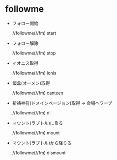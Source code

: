 # followme
* フォロー開始

    //followme(//fm) start
* フォロー解除

    //followme(//fm) stop
* イオニス取得

    //followme(//fm) ionis
* 飯盒(オーメン)取得

    //followme(//fm) canteen

* 祈祷神符(ドメインベージョン)取得 -> 会場へワープ

    //followme(//fm) di

* マウント(ラプトル)に乗る

    //followme(//fm) mount

* マウント(ラプトル)から降りる

    //followme(//fm) dismount